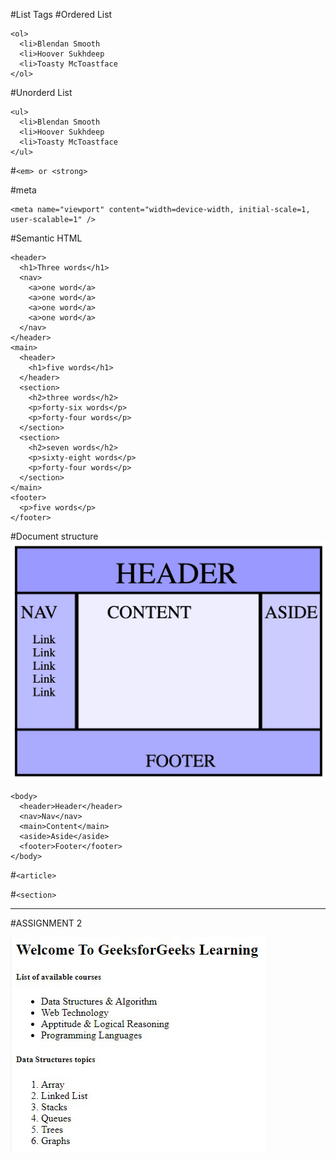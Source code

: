 #List Tags
#Ordered List

```
<ol>
  <li>Blendan Smooth
  <li>Hoover Sukhdeep
  <li>Toasty McToastface
</ol>

```

#Unorderd List

```
<ul>
  <li>Blendan Smooth
  <li>Hoover Sukhdeep
  <li>Toasty McToastface
</ul>
```

#`<em> or <strong>`

#meta

```
<meta name="viewport" content="width=device-width, initial-scale=1, user-scalable=1" />
```

#Semantic HTML

```
<header>
  <h1>Three words</h1>
  <nav>
    <a>one word</a>
    <a>one word</a>
    <a>one word</a>
    <a>one word</a>
  </nav>
</header>
<main>
  <header>
    <h1>five words</h1>
  </header>
  <section>
    <h2>three words</h2>
    <p>forty-six words</p>
    <p>forty-four words</p>
  </section>
  <section>
    <h2>seven words</h2>
    <p>sixty-eight words</p>
    <p>forty-four words</p>
  </section>
</main>
<footer>
  <p>five words</p>
</footer>
```

#Document structure
![alt text](image-2.png)

```
<body>
  <header>Header</header>
  <nav>Nav</nav>
  <main>Content</main>
  <aside>Aside</aside>
  <footer>Footer</footer>
</body>
```

#`<article>`

#`<section>`


<hr/>
#ASSIGNMENT 2

![alt text](image-3.png)
